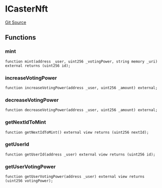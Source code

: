 # ICasterNft
[Git Source](https://github.com/mgnfy-view/caster/blob/d96545b5627fb207f8442947bac4d9f902606cd5/src/interfaces/ICasterNft.sol)


## Functions
### mint


```solidity
function mint(address _user, uint256 _votingPower, string memory _uri) external returns (uint256 id);
```

### increaseVotingPower


```solidity
function increaseVotingPower(address _user, uint256 _amount) external;
```

### decreaseVotingPower


```solidity
function decreaseVotingPower(address _user, uint256 _amount) external;
```

### getNextIdToMint


```solidity
function getNextIdToMint() external view returns (uint256 nextId);
```

### getUserId


```solidity
function getUserId(address _user) external view returns (uint256 id);
```

### getUserVotingPower


```solidity
function getUserVotingPower(address _user) external view returns (uint256 votingPower);
```

